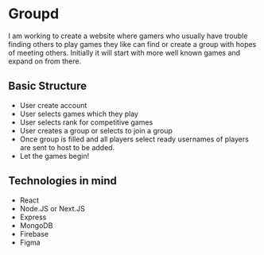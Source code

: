 # Groupd
I am working to create a website where gamers who usually have trouble finding others to play games they like can find or create a group with hopes of meeting others. 
Initially it will start with more well known games and expand on from there. 

## Basic Structure

- User create account
- User selects games which they play
- User selects rank for competitive games
- User creates a group or selects to join a group
- Once group is filled and all players select ready usernames of players are sent to host to be added. 
- Let the games begin! 


## Technologies in mind
- React
- Node.JS or Next.JS
- Express
- MongoDB
- Firebase
- Figma




